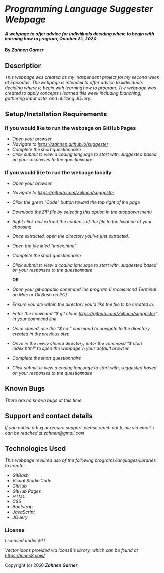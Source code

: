# _Programming Language Suggester Webpage_

#### _A webpage to offer advice for individuals deciding where to begin with learning how to program, October 23, 2020_

#### By _**Zahnen Garner**_

## Description

_This webpage was created as my independent project for my second week at Epicodus. The webpage is intended to offer advice to individuals deciding where to begin with learning how to program. The webpage was created to apply concepts I learned this week including branching, gathering input data, and utilizing JQuery._

## Setup/Installation Requirements

### If you would like to run the webpage on GitHub Pages
* _Open your browser_
* _Navigate to https://zahnen.github.io/suggester_
* _Complete the short questionnaire_
* _Click submit to view a coding language to start with, suggested based on your responses to the questionnaire_

### If you would like to run the webpage locally
* _Open your browser_
* _Navigate to https://github.com/Zahnen/suggester_
* _Click the green "Code" button toward the top right of the page_
* _Download the ZIP file by selecting this option in the dropdown menu_
* _Right click and extract the contents of the file to the location of your choosing_
* _Once extracted, open the directory you've just extracted._
* _Open the file titled "index.html"_
* _Complete the short questionnaire_
* _Click submit to view a coding language to start with, suggested based on your responses to the questionnaire_

  **OR**

* _Open your git-capable command line program (I recommend Terminal on Mac or Git Bash on PC)_
* _Ensure you are within the directory you'd like the file to be created in._
* _Enter the command "$ git clone https://github.com/Zahnen/suggester" in your command line_
* _Once cloned, use the "$ cd " command to navigate to the directory created in the previous step._
* _Once in the newly cloned directory, enter the command "$ start index.html" to open the webpage in your default browser._
* _Complete the short questionnaire_
* _Click submit to view a coding language to start with, suggested based on your responses to the questionnaire_

## Known Bugs

_There are no known bugs at this time._

## Support and contact details

_If you notice a bug or require support, please reach out to me via email. I can be reached at zahnen@gmail.com_

## Technologies Used

_This webpage required use of the following programs/languages/libraries to create:_
* _GitBash_
* _Visual Studio Code_
* _GitHub_
* _GitHub Pages_
* _HTML_
* _CSS_
* _Bootstrap_
* _JavaScript_
* _JQuery_

### License

*Licensed under MIT*

*Vector icons provided via Icons8's library, which can be found at https://icons8.com/*

Copyright (c) 2020 **_Zahnen Garner_**